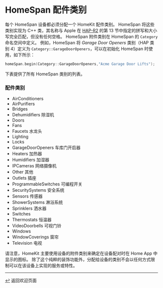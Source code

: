 # HomeSpan 配件类别

每个 HomeSpan 设备都必须分配一个 HomeKit 配件类别。 HomeSpan 将这些类别实现为 C++ 类，其名称与 Apple 在 [HAP-R2](https://developer.apple.com/homekit/specification/) 的第 13 节中指定的拼写和大小写完全匹配，但没有任何空格。 HomeSpan 附件类别在 HomeSpan 的 `Category` 命名空间中定义。 例如，HomeSpan 将 *Garage Door Openers* 类别（HAP 类别 4）定义为 `Category::GarageDoorOpeners`，可以在初始化 HomeSpan 时使用，如下所示：

```C++
homeSpan.begin(Category::GarageDoorOpeners,"Acme Garage Door Lifts");
```

下表提供了所有 HomeSpan 类别的列表。

### 配件类别

* AirConditioners
* AirPurifiers
* Bridges
* Dehumidifiers 除湿机
* Doors
* Fans
* Faucets 水龙头
* Lighting
* Locks
* GarageDoorOpeners 车库门开启器
* Heaters 加热器
* Humidifiers 加湿器
* IPCameras 网络摄像机
* Other 其他
* Outlets 插座
* ProgrammableSwitches 可编程开关
* SecuritySystems 安全系统
* Sensors 传感器
* ShowerSystems 淋浴系统
* Sprinklers 洒水器
* Switches
* Thermostats 恒温器
* VideoDoorbells 可视门铃
* Windows
* WindowCoverings 窗帘
* Television 电视

请注意，HomeKit 主要使用设备的附件类别来确定在设备配对时在 Home App 中显示的图标。 除了这个纯粹的装饰功能外，分配给设备的类别不会以任何方式限制可以在该设备上实现的服务或特性。

---

[↩️](README.md) 返回欢迎页面

